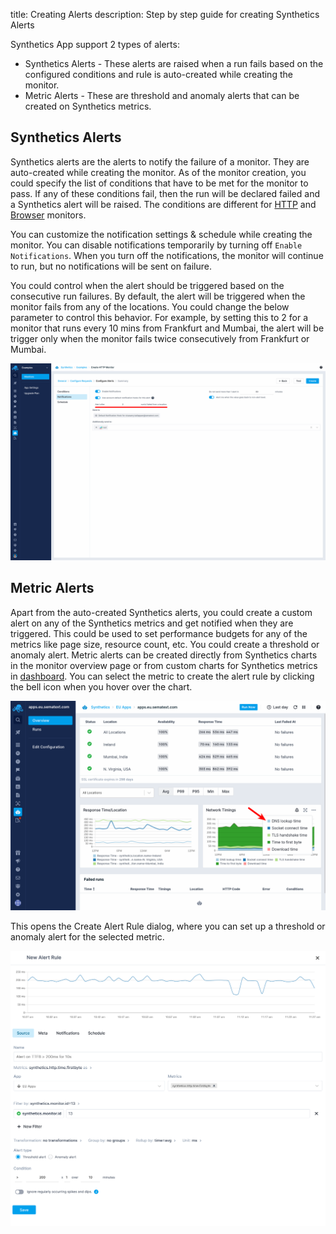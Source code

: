 title: Creating Alerts 
description: Step by step guide for creating Synthetics Alerts

Synthetics App support 2 types of alerts:

* Synthetics Alerts - These alerts are raised when a run fails based on the configured conditions and rule is auto-created while creating the monitor.
* Metric Alerts - These are threshold and anomaly alerts that can be created on Synthetics metrics.

## Synthetics Alerts

Synthetics alerts are the alerts to notify the failure of a monitor. They are auto-created while creating the monitor. As of the monitor creation, you could specify the list of conditions that have to be met for the monitor to pass. If any of these conditions fail, then the run will be declared failed and a Synthetics alert will be raised. The conditions are different for [HTTP](/synthetics/http-monitor/#conditions) and [Browser](synthetics/browser-monitor/#conditions) monitors.

You can customize the notification settings & schedule while creating the monitor. You can disable notifications temporarily by turning off `Enable Notifications`. When you turn off the notifications, the monitor will continue to run, but no notifications will be sent on failure. 

You could control when the alert should be triggered based on the consecutive run failures. By default, the alert will be triggered when the monitor fails from any of the locations. You could change the below parameter to control this behavior. For example, by setting this to 2 for a monitor that runs every 10 mins from Frankfurt and Mumbai, the alert will be trigger only when the monitor fails twice consecutively from Frankfurt or Mumbai.

![Run count based alerting](../images/synthetics/create-monitor-run-count-alert.png)

## Metric Alerts

Apart from the auto-created Synthetics alerts, you could create a custom alert on any of the Synthetics metrics and get notified when they are triggered. This could be used to set performance budgets for any of the metrics like page size, resource count, etc. You could create a threshold or anomaly alert. Metric alerts can be created directly from Synthetics charts in the monitor overview page or from custom charts for Synthetics metrics in [dashboard](/dashboards). You can select the metric to create the alert rule by clicking the bell icon when you hover over the chart.

![Create Metric Alert from Synthetics charts](../images/synthetics/create-synthetics-metric-alert.png)

This opens the Create Alert Rule dialog, where you can set up a threshold or anomaly alert for the selected metric.

![Create Metric Alert Rule](../images/synthetics/create-metric-alert-rule.png)
